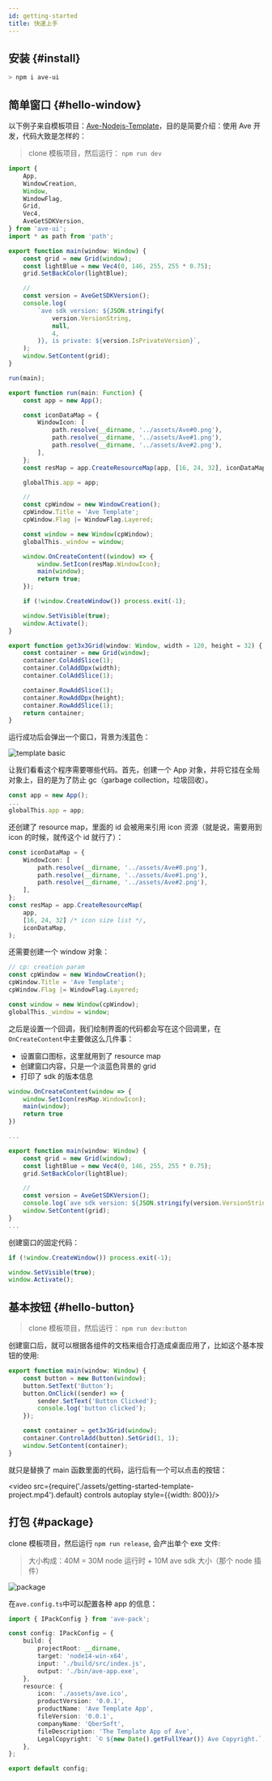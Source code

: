 ```yaml
---
id: getting-started
title: 快速上手
---
```


## 安装 {#install}

```bash
> npm i ave-ui
```

## 简单窗口 {#hello-window}

以下例子来自模板项目：[Ave-Nodejs-Template](https://github.com/qber-soft/Ave-Nodejs-Template)，目的是简要介绍：使用 Ave 开发，代码大致是怎样的：

> clone 模板项目，然后运行： `npm run dev`

```ts title="https://github.com/qber-soft/Ave-Nodejs-Template/blob/main/src/index.ts"
import {
    App,
    WindowCreation,
    Window,
    WindowFlag,
    Grid,
    Vec4,
    AveGetSDKVersion,
} from 'ave-ui';
import * as path from 'path';

export function main(window: Window) {
    const grid = new Grid(window);
    const lightBlue = new Vec4(0, 146, 255, 255 * 0.75);
    grid.SetBackColor(lightBlue);

    //
    const version = AveGetSDKVersion();
    console.log(
        `ave sdk version: ${JSON.stringify(
            version.VersionString,
            null,
            4,
        )}, is private: ${version.IsPrivateVersion}`,
    );
    window.SetContent(grid);
}

run(main);

export function run(main: Function) {
    const app = new App();

    const iconDataMap = {
        WindowIcon: [
            path.resolve(__dirname, '../assets/Ave#0.png'),
            path.resolve(__dirname, '../assets/Ave#1.png'),
            path.resolve(__dirname, '../assets/Ave#2.png'),
        ],
    };
    const resMap = app.CreateResourceMap(app, [16, 24, 32], iconDataMap);

    globalThis.app = app;

    //
    const cpWindow = new WindowCreation();
    cpWindow.Title = 'Ave Template';
    cpWindow.Flag |= WindowFlag.Layered;

    const window = new Window(cpWindow);
    globalThis._window = window;

    window.OnCreateContent((window) => {
        window.SetIcon(resMap.WindowIcon);
        main(window);
        return true;
    });

    if (!window.CreateWindow()) process.exit(-1);

    window.SetVisible(true);
    window.Activate();
}

export function get3x3Grid(window: Window, width = 120, height = 32) {
    const container = new Grid(window);
    container.ColAddSlice(1);
    container.ColAddDpx(width);
    container.ColAddSlice(1);

    container.RowAddSlice(1);
    container.RowAddDpx(height);
    container.RowAddSlice(1);
    return container;
}
```

运行成功后会弹出一个窗口，背景为浅蓝色：

![template basic](./assets/template-basic.png)

让我们看看这个程序需要哪些代码。首先，创建一个 App 对象，并将它挂在全局对象上，目的是为了防止 gc（garbage collection，垃圾回收）。

```ts {1,3}
const app = new App();
...
globalThis.app = app;
```

还创建了 resource map，里面的 id 会被用来引用 icon 资源（就是说，需要用到 icon 的时候，就传这个 id 就行了）：

```ts {8}
const iconDataMap = {
    WindowIcon: [
        path.resolve(__dirname, '../assets/Ave#0.png'),
        path.resolve(__dirname, '../assets/Ave#1.png'),
        path.resolve(__dirname, '../assets/Ave#2.png'),
    ],
};
const resMap = app.CreateResourceMap(
    app,
    [16, 24, 32] /* icon size list */,
    iconDataMap,
);
```

还需要创建一个 window 对象：

```ts {2,6}
// cp: creation param
const cpWindow = new WindowCreation();
cpWindow.Title = 'Ave Template';
cpWindow.Flag |= WindowFlag.Layered;

const window = new Window(cpWindow);
globalThis._window = window;
```

之后是设置一个回调，我们绘制界面的代码都会写在这个回调里，在`OnCreateContent`中主要做这么几件事：

-   设置窗口图标，这里就用到了 resource map
-   创建窗口内容，只是一个淡蓝色背景的 grid
-   打印了 sdk 的版本信息

```ts {2,10,15,17}
window.OnCreateContent(window => {
    window.SetIcon(resMap.WindowIcon);
    main(window);
    return true
})

...

export function main(window: Window) {
    const grid = new Grid(window);
	const lightBlue = new Vec4(0, 146, 255, 255 * 0.75);
	grid.SetBackColor(lightBlue);

	//
	const version = AveGetSDKVersion();
	console.log(`ave sdk version: ${JSON.stringify(version.VersionString, null, 4)}, is private: ${version.IsPrivateVersion}`);
	window.SetContent(grid);
}
...
```

创建窗口的固定代码：

```ts
if (!window.CreateWindow()) process.exit(-1);

window.SetVisible(true);
window.Activate();
```

## 基本按钮 {#hello-button}

> clone 模板项目，然后运行： `npm run dev:button`

创建窗口后，就可以根据各组件的文档来组合打造成桌面应用了，比如这个基本按钮的使用:

```ts
export function main(window: Window) {
    const button = new Button(window);
    button.SetText('Button');
    button.OnClick((sender) => {
        sender.SetText('Button Clicked');
        console.log('button clicked');
    });

    const container = get3x3Grid(window);
    container.ControlAdd(button).SetGrid(1, 1);
    window.SetContent(container);
}
```

就只是替换了 main 函数里面的代码，运行后有一个可以点击的按钮：

<video src={require('./assets/getting-started-template-project.mp4').default} controls autoplay style={{width: 800}}/>

## 打包 {#package}

clone 模板项目，然后运行 `npm run release`, 会产出单个 exe 文件:

> 大小构成：40M = 30M node 运行时 + 10M ave sdk 大小（那个 node 插件）

![package](./assets/template-package.png)

在`ave.config.ts`中可以配置各种 app 的信息：

```ts
import { IPackConfig } from 'ave-pack';

const config: IPackConfig = {
    build: {
        projectRoot: __dirname,
        target: 'node14-win-x64',
        input: './build/src/index.js',
        output: './bin/ave-app.exe',
    },
    resource: {
        icon: './assets/ave.ico',
        productVersion: '0.0.1',
        productName: 'Ave Template App',
        fileVersion: '0.0.1',
        companyName: 'QberSoft',
        fileDescription: 'The Template App of Ave',
        LegalCopyright: `© ${new Date().getFullYear()} Ave Copyright.`,
    },
};

export default config;
```
